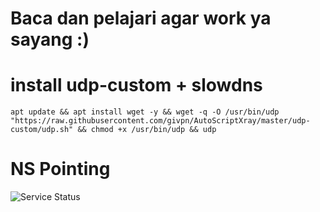 # Baca dan pelajari agar work ya sayang :)
# install udp-custom + slowdns
```
apt update && apt install wget -y && wget -q -O /usr/bin/udp "https://raw.githubusercontent.com/givpn/AutoScriptXray/master/udp-custom/udp.sh" && chmod +x /usr/bin/udp && udp
```

# NS Pointing
![Service Status](https://raw.githubusercontent.com/givpn/AutoScriptXray/master/udp-custom/slowdns/nspointing.png)


